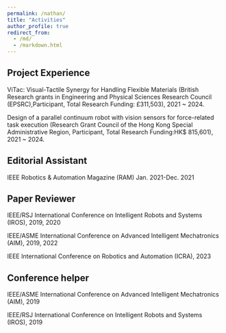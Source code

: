 ```yaml
---
permalink: /nathan/
title: "Activities"
author_profile: true
redirect_from: 
  - /md/
  - /markdown.html
---
```



## Project Experience

ViTac: Visual-Tactile Synergy for Handling Flexible Materials (British Research grants in Engineering and Physical Sciences Research Council (EPSRC),Participant, Total Research Funding: £311,503), 2021 ~ 2024.

Design of a parallel continuum robot with vision sensors for force-related task execution (Research Grant Council of the Hong Kong Special Administrative Region, Participant, Total Research Funding:HK$ 815,601), 2021 ~ 2024.



## Editorial Assistant

IEEE Robotics & Automation Magazine (RAM) Jan. 2021-Dec. 2021

## Paper Reviewer

IEEE/RSJ International Conference on Intelligent Robots and Systems (IROS), 2019, 2020

IEEE/ASME International Conference on Advanced Intelligent Mechatronics (AIM), 2019, 2022

IEEE International Conference on Robotics and Automation (ICRA), 2023

## Conference helper

IEEE/ASME International Conference on Advanced Intelligent Mechatronics (AIM), 2019

IEEE/RSJ International Conference on Intelligent Robots and Systems (IROS), 2019

